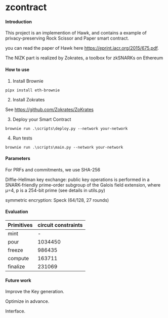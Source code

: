 # zcontract

#### Introduction
This project is an implemention of Hawk, and contains a example of privacy-preserving Rock Scissor and Paper smart contract.

you can read the paper of Hawk here https://eprint.iacr.org/2015/675.pdf. 

The NIZK part is realized by Zokrates, a toolbox for zkSNARKs on Ethereum 

#### How to use
1. Install Brownie

```
pipx install eth-brownie
```

2. Install Zokrates

See https://github.com/Zokrates/ZoKrates

3. Deploy your Smart Contract

```
brownie run .\scripts\deploy.py --network your-network
```
4. Run tests
```
brownie run .\scripts\main.py --network your-network
```
#### Parameters

For PRFs and commitments, we use SHA-256

Diffie-Hellman key exchange: public key operations is performed in a SNARK-friendly prime-order subgroup of the Galois field extension, where µ=4, p is a 254-bit prime (see details in utils.py)

symmetric encryption: Speck (64/128, 27 rounds)

#### Evaluation

|  Primitives  | circuit constraints |
|  ----  | ----  |
| mint | - |
| pour | 1034450 |
| freeze | 986435 |
| compute | 163711 |
| finalize | 231069 |

#### Future work

Improve the Key generation.

Optimize in advance.

Interface.
